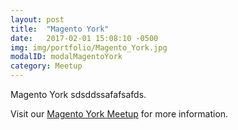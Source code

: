 ```yaml
---
layout: post
title:  "Magento York"
date:   2017-02-01 15:08:10 -0500
img: img/portfolio/Magento_York.jpg
modalID: modalMagentoYork
category: Meetup
---
```

Magento York sdsddssafafsafds.

Visit our [Magento York Meetup][magento-york-meetup-link] for more information.

[magento-york-meetup-link]: https://www.meetup.com/MagentoYork/